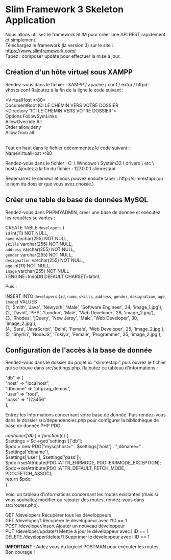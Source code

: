 # Slim Framework 3 Skeleton Application

Nous allons utilisez le framework SLIM pour créer une API REST rapidement et simplement.  
Téléchargez le framework (la version 3) sur le site : https://www.slimframework.com/  
Tapez : composer update pour effectuer la mise à jour.

## Création d'un hôte virtuel sous XAMPP

Rendez-vous dans le fichier : XAMPP / apache / conf / extra / httpd-vhosts.conf
Rajoutez à la fin de la ligne le code suivant : 

<VirtualHost *:80>  
DocumentRoot ICI LE CHEMIN VERS VOTRE DOSSIER  
<Directory "ICI LE CHEMIN VERS VOTRE DOSSIER">  
Options FollowSymLinks  
AllowOverride All  
Order allow,deny  
Allow from all  
</Directory>  
</VirtualHost>  

Tout en haut dans le fichier décommentez le code suivant : NameVirtualHost *:80

Rendez-vous dans le fichier : C: \ Windows \ System32 \ drivers \ etc \ hosts
Ajoutez à la fin du fichier : 127.0.0.1 slimrestapi

Redemarrez le serveur et vous pouvez ensuite taper : http://slimrestapi (ou le nom du dossier que vous avez choisie.)

## Créer une table de base de données MySQL

Rendez-vous dans PHPMYADMIN, créer une base de donnée et exécutez les requêtes suivantes : 

CREATE TABLE `developers` (  
`id` int(11) NOT NULL,  
`name` varchar(255) NOT NULL,  
`skills` varchar(255) NOT NULL,  
`address` varchar(255) NOT NULL,  
`gender` varchar(255) NOT NULL,  
`designation` varchar(255) NOT NULL,  
`age` int(11) NOT NULL,  
`image` varchar(255) NOT NULL  
) ENGINE=InnoDB DEFAULT CHARSET=latin1;  

Puis : 

INSERT INTO `developers` (`id`, `name`, `skills`, `address`, `gender`, `designation`, `age`, `image`) VALUES  
(1, 'Smith', 'Java', 'Newyork', 'Male', 'Software Engineer', 34, 'image_1.jpg'),  
(2, 'David', 'PHP', 'London', 'Male', 'Web Developer', 28, 'image_2.jpg'),  
(3, 'Rhodes', 'jQuery', 'New Jersy', 'Male', 'Web Developer', 30, 'image_2.jpg'),  
(4, 'Sara', 'JavaScript', 'Delhi', 'Female', 'Web Developer', 25, 'image_2.jpg'),  
(5, 'Shyrlin', 'NodeJS', 'Tokiyo', 'Female', 'Programmer', 35, 'image_2.jpg');  

## Configuration de l'accès à la base de donnée

Rendez-vous dans le dossier du projet ici "slimrestapi" puis ouvrez le fichier qui se trouve dans src/settings.php.
Rajoutez ce tableau d'informations : 

"db" => [  
"host" => "localhost",  
"dbname" => "phpzag_demos",  
"user" => "root",  
"pass" => "123456"  
],

Entrez les informations concernant votre base de donnée.
Puis rendez-vous dans le dossier src/dependencies.php pour configurer la bibliothèque de base de donnée PHP PDO.

$container['db'] = function ($c) {  
$settings = $c->get('settings')['db'];  
$pdo = new PDO("mysql:host=" . $settings['host'] . ";dbname=" . $settings['dbname'],  
$settings['user'], $settings['pass']);  
$pdo->setAttribute(PDO::ATTR_ERRMODE, PDO::ERRMODE_EXCEPTION);  
$pdo->setAttribute(PDO::ATTR_DEFAULT_FETCH_MODE, PDO::FETCH_ASSOC);  
return $pdo;  
};  

Voici un tableau d'informations concernant les routes existantes (mais si vous souhaitez modifier ou rajouter des routes, rendez-vous dans src/routes.php).

GET	/developers	Récupérer tous les développeurs  
GET	/developer/1	Récupérer le développeur avec l'ID == 1  
POST	/developer/insert	Ajouter un nouveau développeur  
PUT	/developer/update/1  Mettre à jour le développeur avec l'ID == 1  
DELETE	/developer/delete/1	Supprimer le développeur avec l'ID == 1  

**IMPORTANT** : Aidez vous du logiciel POSTMAN pour exécuter les routes. Bon courage !
